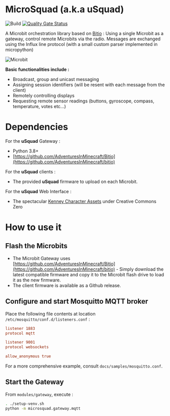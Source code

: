 # MicroSquad (a.k.a uSquad)

<!--
[![Known Vulnerabilities](https://snyk.io/test/github/cmcrobotics/usquad-web-ui/badge.svg)](https://snyk.io/test/github/cmcrobotics/usquad-web-ui)
-->
![Build](https://github.com/cmcrobotics/microsquad/workflows/build-action/badge.svg)
[![Quality Gate Status](https://sonarcloud.io/api/project_badges/measure?project=lucasvanmol_usquad-web-ui&metric=alert_status)](https://sonarcloud.io/dashboard?id=lucasvanmol_usquad-web-ui)

A Microbit orchestration library based on [Bitio](https://github.com/AdventuresInMinecraft/bitio) : Using a single Microbit as a gateway, control remote Microbits via the radio.
Messages are exchanged using the Influx line protocol (with a small custom parser implemented in micropython)

![Microbit](https://microbit-micropython.readthedocs.io/en/v1.0.1/_images/happy.png)

**Basic functionalities include :**
* Broadcast, group and unicast messaging
* Assigning session identifiers (will be resent with each message from the client)
* Remotely controlling displays
* Requesting remote sensor readings (buttons, gyroscope, compass, temperature, votes etc...)


# Dependencies

For the **uSquad** Gateway :
* Python 3.8+
* [https://github.com/AdventuresInMinecraft/Bitio](https://github.com/AdventuresInMinecraft/bitio)

For the **uSquad** clients :
* The provided **uSquad** firmware to upload on each Microbit.

For the **uSquad** Web Interface :
* The spectacular [Kenney Character Assets](https://kenney.itch.io/kenney-character-assets) under Creative Commons Zero

# How to use it

## Flash the Microbits

* The Microbit Gateway uses [https://github.com/AdventuresInMinecraft/Bitio](https://github.com/AdventuresInMinecraft/bitio) - Simply download the latest compatible firmware and copy it to the Microbit flash drive to load it as the new firmware.
* The client firmware is available as a Github release.

## Configure and start Mosquitto MQTT broker

Place the following file contents at location ```/etc/mosquitto/conf.d/listeners.conf``` :

```conf
listener 1883
protocol mqtt

listener 9001
protocol websockets 

allow_anonymous true
```
For a more comprehensive example, consult ``docs/samples/mosquitto.conf``.

## Start the Gateway

From ```modules/gateway```, execute :
```bash
. ./setup-venv.sh
python -m microsquad.gateway.mqtt
```

